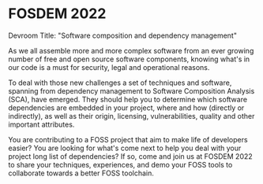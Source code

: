 # FOSDEM 2022
Devroom Title: "Software composition and dependency management"

As we all assemble more and more complex software from an ever growing number of free and open source software components, knowing what's in our code is a must for security, legal and operational reasons.

To deal with those new challenges a set of techniques and software, spanning from dependency management to Software Composition Analysis (SCA), have emerged. They should help you to determine which software dependencies are embedded in your project, where and how (directly or indirectly), as well as their origin, licensing, vulnerabilities, quality and other important attributes.

You are contributing to a FOSS project that aim to make life of developers easier? You are looking for what's come next to help you deal with your project long list of dependencies? If so, come and join us at FOSDEM 2022 to share your techniques, experiences, and demo your FOSS tools to collaborate towards a better FOSS toolchain.
